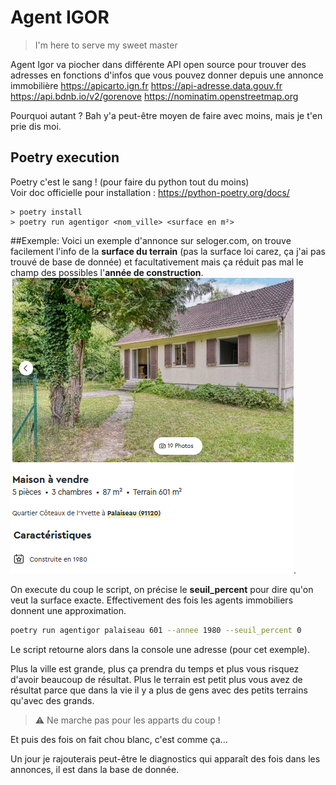 # Agent IGOR
>I'm here to serve my sweet master

Agent Igor va piocher dans différente API open source pour trouver des adresses en fonctions d'infos que vous pouvez donner depuis une annonce immobilière
https://apicarto.ign.fr
https://api-adresse.data.gouv.fr
https://api.bdnb.io/v2/gorenove
https://nominatim.openstreetmap.org

Pourquoi autant ? Bah y'a peut-être moyen de faire avec moins, mais je t'en prie dis moi.

## Poetry execution
Poetry c'est le sang ! (pour faire du python tout du moins)\
Voir doc officielle pour installation : https://python-poetry.org/docs/

```
> poetry install
> poetry run agentigor <nom_ville> <surface en m²> 
```

##Exemple:
Voici un exemple d'annonce sur seloger.com, on trouve facilement l'info de la **surface du terrain** (pas la surface loi carez, ça j'ai pas trouvé de base de donnée) et facultativement mais ça réduit pas mal le champ des possibles l'**année de construction**.
![](img/exemple.png "Annonce se loger").

On execute du coup le script, on précise le **seuil_percent** pour dire qu'on veut la surface exacte. Effectivement des fois les agents immobiliers donnent une approximation. 
```bash
poetry run agentigor palaiseau 601 --annee 1980 --seuil_percent 0
```

Le script retourne alors dans la console une adresse (pour cet exemple).

Plus la ville est grande, plus ça prendra du temps et plus vous risquez d'avoir beaucoup de résultat. Plus le terrain est petit plus vous avez de résultat parce que dans la vie il y a plus de gens avec des petits terrains qu'avec des grands.

> :warning:  Ne marche pas pour les apparts du coup !

Et puis des fois on fait chou blanc, c'est comme ça...

Un jour je rajouterais peut-être le diagnostics qui apparaît des fois dans les annonces, il est dans la base de donnée.